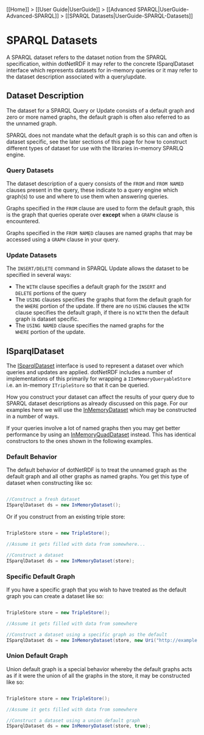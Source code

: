 [[Home]] > [[User Guide|UserGuide]] > [[Advanced SPARQL|UserGuide-Advanced-SPARQL]] > [[SPARQL Datasets|UserGuide-SPARQL-Datasets]]

# SPARQL Datasets 

A SPARQL dataset refers to the dataset notion from the SPARQL specification, within dotNetRDF it may refer to the concrete ISparqlDataset interface which represents datasets for in-memory queries or it may refer to the dataset description associated with a query/update.

## Dataset Description 

The dataset for a SPARQL Query or Update consists of a default graph and zero or more named graphs, the default graph is often also referred to as the unnamed graph.

SPARQL does not mandate what the default graph is so this can and often is dataset specific, see the later sections of this page for how to construct different types of dataset for use with the libraries in-memory SPARLQ engine.

### Query Datasets

The dataset description of a query consists of the `FROM` and `FROM NAMED` clauses present in the query, these indicate to a query engine which graph(s) to use and where to use them when answering queries.

Graphs specified in the `FROM` clause are used to form the default graph, this is the graph that queries operate over **except** when a `GRAPH` clause is encountered.

Graphs specified in the `FROM NAMED` clauses are named graphs that may be accessed using a `GRAPH` clause in your query.

### Update Datasets

The `INSERT/DELETE` command in SPARQL Update allows the dataset to be specified in several ways:

* The `WITH` clause specifies a default graph for the `INSERT` and `DELETE` portions of the query
* The `USING` clauses specifies the graphs that form the default graph for the `WHERE` portion of the update.  If there are no `USING` clauses the `WITH` clause specifies the default graph, if there is no `WITH` then the default graph is dataset specific.
* The `USING NAMED` clause specifies the named graphs for the `WHERE` portion of the update.

## ISparqlDataset 

The [ISparqlDataset](https://dotnetrdf.github.io/api/html/T_VDS_RDF_Query_Datasets_ISparqlDataset.htm) interface is used to represent a dataset over which queries and updates are applied.  dotNetRDF includes a number of implementations of this primarily for wrapping a `IInMemoryQueryableStore` i.e. an in-memory `ITripleStore` so that it can be queried.

How you construct your dataset can affect the results of your query due to SPARQL dataset descriptions as already discussed on this page.  For our examples here we will use the [InMemoryDataset](https://dotnetrdf.github.io/api/html/T_VDS_RDF_Query_Datasets_InMemoryDataset.htm) which may be constructed in a number of ways.

If your queries involve a lot of named graphs then you may get better performance by using an [InMemoryQuadDataset](https://dotnetrdf.github.io/api/html/T_VDS_RDF_Query_Datasets_InMemoryQuadDataset.htm) instead.  This has identical constructors to the ones shown in the following examples.

### Default Behavior 

The default behavior of dotNetRDF is to treat the unnamed graph as the default graph and all other graphs as named graphs.  You get this type of dataset when constructing like so:

```csharp

//Construct a fresh dataset
ISparqlDataset ds = new InMemoryDataset();
```

Or if you construct from an existing triple store:

```csharp

TripleStore store = new TripleStore();

//Assume it gets filled with data from somewhere...

//Construct a dataset
ISparqlDataset ds = new InMemoryDataset(store);
```

### Specific Default Graph 

If you have a specific graph that you wish to have treated as the default graph you can create a dataset like so:

```csharp

TripleStore store = new TripleStore();

//Assume it gets filled with data from somewhere

//Construct a dataset using a specific graph as the default
ISparqlDataset ds = new InMemoryDataset(store, new Uri("http://example.org/default-graph"));
```

### Union Default Graph 

Union default graph is a special behavior whereby the default graphs acts as if it were the union of all the graphs in the store, it may be constructed like so:

```csharp

TripleStore store = new TripleStore();

//Assume it gets filled with data from somewhere

//Construct a dataset using a union default graph
ISparqlDataset ds = new InMemoryDataset(store, true);
```